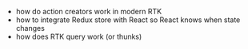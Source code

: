 - how do action creators work in modern RTK
- how to integrate Redux store with React so React knows when state changes
- how does RTK query work (or thunks)